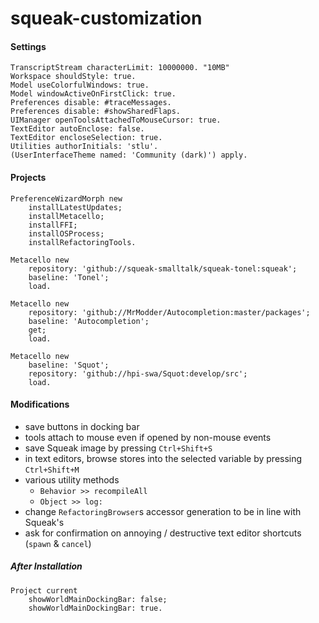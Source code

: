 # squeak-customization
#### Settings
```smalltalk
TranscriptStream characterLimit: 10000000. "10MB"
Workspace shouldStyle: true.
Model useColorfulWindows: true.
Model windowActiveOnFirstClick: true.
Preferences disable: #traceMessages.
Preferences disable: #showSharedFlaps.
UIManager openToolsAttachedToMouseCursor: true.
TextEditor autoEnclose: false.
TextEditor encloseSelection: true.
Utilities authorInitials: 'stlu'.
(UserInterfaceTheme named: 'Community (dark)') apply.
```

#### Projects
```smalltalk
PreferenceWizardMorph new
	installLatestUpdates;
	installMetacello;
	installFFI;
	installOSProcess;
	installRefactoringTools.

Metacello new
	repository: 'github://squeak-smalltalk/squeak-tonel:squeak';
	baseline: 'Tonel';
	load.

Metacello new
	repository: 'github://MrModder/Autocompletion:master/packages';
	baseline: 'Autocompletion';
	get;
	load.

Metacello new
	baseline: 'Squot';
	repository: 'github://hpi-swa/Squot:develop/src';
	load.
```

#### Modifications
* save buttons in docking bar
* tools attach to mouse even if opened by non-mouse events
* save Squeak image by pressing `Ctrl+Shift+S`
* in text editors, browse stores into the selected variable by pressing `Ctrl+Shift+M`
* various utility methods
	* `Behavior >> recompileAll`
	* `Object >> log:`
* change `RefactoringBrowser`s accessor generation to be in line with Squeak's
* ask for confirmation on annoying / destructive text editor shortcuts (`spawn` & `cancel`)


##### After Installation
```smalltalk
Project current
	showWorldMainDockingBar: false;
	showWorldMainDockingBar: true.
```
